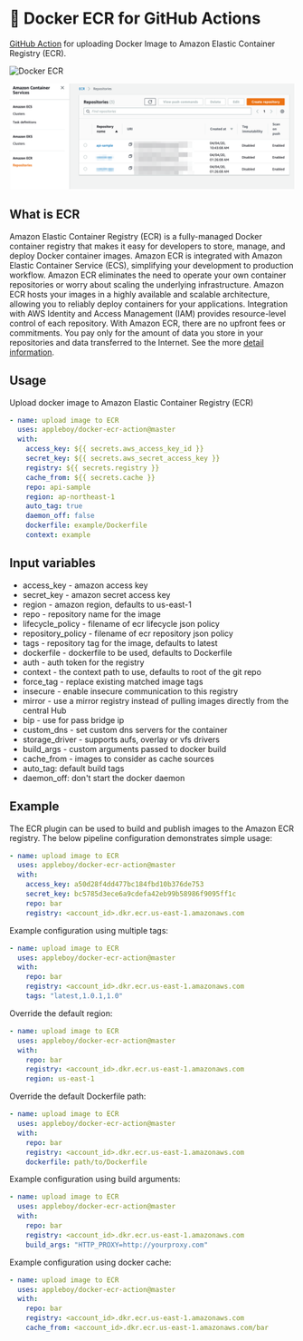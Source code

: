 # 🚀 Docker ECR for GitHub Actions

[GitHub Action](https://developer.github.com/actions/) for uploading Docker Image to Amazon Elastic Container Registry (ECR).

![Docker ECR](https://github.com/appleboy/docker-ecr-action/workflows/Docker%20ECR/badge.svg?branch=master&event=push)

![Amazon ECR](./images/Amazon_ECR.png)

## What is ECR

Amazon Elastic Container Registry (ECR) is a fully-managed Docker container registry that makes it easy for developers to store, manage, and deploy Docker container images. Amazon ECR is integrated with Amazon Elastic Container Service (ECS), simplifying your development to production workflow. Amazon ECR eliminates the need to operate your own container repositories or worry about scaling the underlying infrastructure. Amazon ECR hosts your images in a highly available and scalable architecture, allowing you to reliably deploy containers for your applications. Integration with AWS Identity and Access Management (IAM) provides resource-level control of each repository. With Amazon ECR, there are no upfront fees or commitments. You pay only for the amount of data you store in your repositories and data transferred to the Internet. See the more [detail information](https://aws.amazon.com/ecr/).

## Usage

Upload docker image to Amazon Elastic Container Registry (ECR)

```yml
- name: upload image to ECR
  uses: appleboy/docker-ecr-action@master
  with:
    access_key: ${{ secrets.aws_access_key_id }}
    secret_key: ${{ secrets.aws_secret_access_key }}
    registry: ${{ secrets.registry }}
    cache_from: ${{ secrets.cache }}
    repo: api-sample
    region: ap-northeast-1
    auto_tag: true
    daemon_off: false
    dockerfile: example/Dockerfile
    context: example
```

## Input variables

* access_key - amazon access key
* secret_key - amazon secret access key
* region - amazon region, defaults to us-east-1
* repo - repository name for the image
* lifecycle_policy - filename of ecr lifecycle json policy
* repository_policy - filename of ecr repository json policy
* tags - repository tag for the image, defaults to latest
* dockerfile - dockerfile to be used, defaults to Dockerfile
* auth - auth token for the registry
* context - the context path to use, defaults to root of the git repo
* force_tag - replace existing matched image tags
* insecure - enable insecure communication to this registry
* mirror - use a mirror registry instead of pulling images directly from the central Hub
* bip - use for pass bridge ip
* custom_dns - set custom dns servers for the container
* storage_driver - supports aufs, overlay or vfs drivers
* build_args - custom arguments passed to docker build
* cache_from - images to consider as cache sources
* auto_tag: default build tags
* daemon_off: don't start the docker daemon

## Example

The ECR plugin can be used to build and publish images to the Amazon ECR registry. The below pipeline configuration demonstrates simple usage:

```yaml
- name: upload image to ECR
  uses: appleboy/docker-ecr-action@master
  with:
    access_key: a50d28f4dd477bc184fbd10b376de753
    secret_key: bc5785d3ece6a9cdefa42eb99b58986f9095ff1c
    repo: bar
    registry: <account_id>.dkr.ecr.us-east-1.amazonaws.com
```

Example configuration using multiple tags:

```yaml
- name: upload image to ECR
  uses: appleboy/docker-ecr-action@master
  with:
    repo: bar
    registry: <account_id>.dkr.ecr.us-east-1.amazonaws.com
    tags: "latest,1.0.1,1.0"
```

Override the default region:

```yaml
- name: upload image to ECR
  uses: appleboy/docker-ecr-action@master
  with:
    repo: bar
    registry: <account_id>.dkr.ecr.us-east-1.amazonaws.com
    region: us-east-1
```

Override the default Dockerfile path:

```yaml
- name: upload image to ECR
  uses: appleboy/docker-ecr-action@master
  with:
    repo: bar
    registry: <account_id>.dkr.ecr.us-east-1.amazonaws.com
    dockerfile: path/to/Dockerfile
```

Example configuration using build arguments:

```yaml
- name: upload image to ECR
  uses: appleboy/docker-ecr-action@master
  with:
    repo: bar
    registry: <account_id>.dkr.ecr.us-east-1.amazonaws.com
    build_args: "HTTP_PROXY=http://yourproxy.com"
```

Example configuration using docker cache:

```yaml
- name: upload image to ECR
  uses: appleboy/docker-ecr-action@master
  with:
    repo: bar
    registry: <account_id>.dkr.ecr.us-east-1.amazonaws.com
    cache_from: <account_id>.dkr.ecr.us-east-1.amazonaws.com/bar
```
